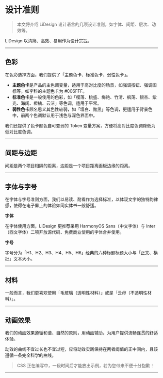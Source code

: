 # 设计准则

> 本文将介绍 LiDesign 设计语言的几项设计准则，如字体、间距、层次、动效等。

LiDesign 以清简、高效、易用作为设计宗旨。

------

## 色彩

在色彩选择方面，我们提供了「主题色卡、标准色卡、弱性色卡」。

- **主题色卡**是产品的主色调变量，适用于高对比度的场景，如强调按钮、强调图标等。如李科的主题色卡为 #006FFF。
- **标准色卡**是一般使用的色彩，如「樱落、桃盛、梅艳、竹清、枫荡、银杏、紫光、海阔、橙橘、云洁」等色调，适用于平常。
- **弱性色卡**顾名思义其色性较弱，如「墙白、黢黑」等色调，更适用于背景色中，前两个色调默认用于浅色与深色界面中。

我们还提供了色卡颜色自可变弱的 Token 变量方案，方便将高对比度色调降低为低对比度色调。

------

## 间距与边距

间距是两个项目相隔的距离，边距是一个项目距离画板边缘的距离。

------

## 字体与字号

在字体与字号准则方面，我们以易读、耐看作为选择标准，以体现文字的独特韵律感，使得在电子屏上的体验如同实体书一般舒适。

**字体**

在字体使用方面，LiDesign 更推荐采用 HarmonyOS Sans（中文字体）与 Inter（西文字体）二项开放源代码、免费商业使用的字体合并使用。 

**字号**

字号分为「H1、H2、H3、H4、H5、H6」经典的六种标题标题大小与「正文、横批」文本大小。

------

## 材料

一般而言，我们更喜欢使用「毛玻璃（透明性材料）」或是「云母（不透明性材料）」。

------

## 动画效果

我们的动画效果遵循和谐、自然的原则，用动画辅助，为用户提供流畅连贯的舒适体验。

动效的曲线不宜过长也不宜过短，应将动效实践保持在两者阈值的正中间内，且该遵循一条完全科学的曲线。

> CSS 正在编写中，一段时间后才能放出示例，若为您带来不便十分抱歉！

------




